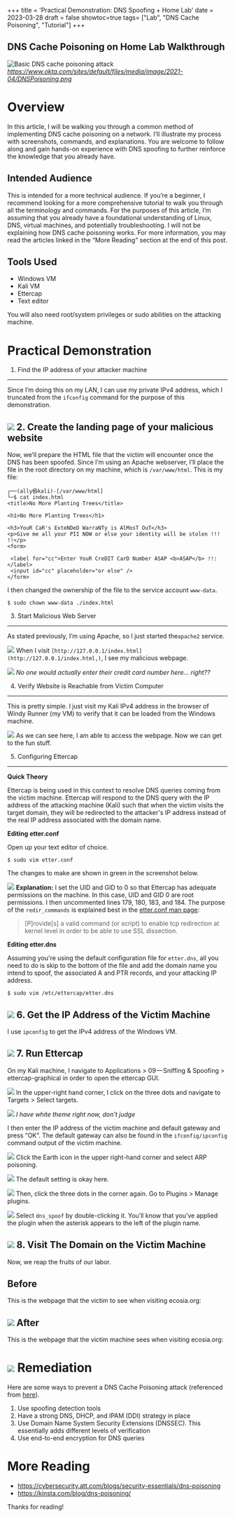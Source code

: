 +++
title = 'Practical Demonstration: DNS Spoofing + Home Lab'
date = 2023-03-28
draft = false
showtoc=true
tags= ["Lab", "DNS Cache Poisoning", "Tutorial"]
+++

DNS Cache Poisoning on Home Lab Walkthrough
-------------------------------------------

![Basic DNS cache poisoning attack](https://cdn-images-1.medium.com/max/800/0*P3ZahJWqz8AFbk9s.png)
*https://www.okta.com/sites/default/files/media/image/2021-04/DNSPoisoning.png*

Overview
========

In this article, I will be walking you through a common method of implementing DNS cache poisoning on a network. I’ll illustrate my process with screenshots, commands, and explanations. You are welcome to follow along and gain hands-on experience with DNS spoofing to further reinforce the knowledge that you already have.

Intended Audience
-----------------

This is intended for a more technical audience. If you’re a beginner, I recommend looking for a more comprehensive tutorial to walk you through all the terminology and commands. For the purposes of this article, I’m assuming that you already have a foundational understanding of Linux, DNS, virtual machines, and potentially troubleshooting. I will not be explaining how DNS cache poisoning works. For more information, you may read the articles linked in the “More Reading” section at the end of this post.

Tools Used
----------

* Windows VM
* Kali VM
* Ettercap
* Text editor

You will also need root/system privileges or sudo abilities on the attacking machine.

Practical Demonstration
=======================

1. Find the IP address of your attacker machine
-----------------------------------------------

Since I’m doing this on my LAN, I can use my private IPv4 address, which I truncated from the `ifconfig` command for the purpose of this demonstration.

![](https://cdn-images-1.medium.com/max/800/1*UY_WaZN3PluXBghyE4c0nA.png)
2. Create the landing page of your malicious website
----------------------------------------------------

Now, we’ll prepare the HTML file that the victim will encounter once the DNS has been spoofed. Since I’m using an Apache webserver, I’ll place the file in the root directory on my machine, which is `/var/www/html`. This is my file:


```
┌──(ally㉿kali)-[/var/www/html]  
└─$ cat index.html   
<title>No More Planting Trees</title>  
  
<h1>No More Planting Trees</h1>  
  
<h3>YouR CaR's ExteNDeD WarraNTy is AlMosT OuT</h3>  
<p>Give me all your PII NOW or else your identity will be stolen !!! !!</p>  
<form>  
  
 <label for="cc">Enter YouR CreDIT CarD Number ASAP <b>ASAP</b> !!:</label>  
 <input id="cc" placeholder="or else" />  
</form>
```
I then changed the ownership of the file to the service account `www-data`.


```
$ sudo chown www-data ./index.html
```
3. Start Malicious Web Server
-----------------------------

As stated previously, I’m using Apache, so I just started the`apache2` service.

![](https://cdn-images-1.medium.com/max/800/1*8yqslDbjbDYLIde9DLp0Jw.png)
When I visit `[http://127.0.0.1/index.html](http://127.0.0.1/index.html,)`, I see my malicious webpage.

![](https://cdn-images-1.medium.com/max/800/1*c0hPCdzDnLLWE_0zuWDwtw.png)
*No one would actually enter their credit card number here… right??*

4. Verify Website is Reachable from Victim Computer
---------------------------------------------------

This is pretty simple. I just visit my Kali IPv4 address in the browser of Windy Runner (my VM) to verify that it can be loaded from the Windows machine.

![](https://cdn-images-1.medium.com/max/800/1*Bov2hAJHJNLDGy6L-T8Idg.png)
As we can see here, I am able to access the webpage. Now we can get to the fun stuff.

5. Configuring Ettercap
-----------------------

**Quick Theory**

Ettercap is being used in this context to resolve DNS queries coming from the victim machine. Ettercap will respond to the DNS query with the IP address of the attacking machine (Kali) such that when the victim visits the target domain, they will be redirected to the attacker's IP address instead of the real IP address associated with the domain name.

**Editing etter.conf**

Open up your text editor of choice.


```
$ sudo vim etter.conf
```
The changes to make are shown in green in the screenshot below.

![](https://cdn-images-1.medium.com/max/800/1*OC5xz4T3RuZNKlKHAjLlNg.png)
**Explanation:** I set the UID and GID to 0 so that Ettercap has adequate permissions on the machine. In this case, UID and GID 0 are root permissions. I then uncommented lines 179, 180, 183, and 184. The purpose of the `redir_commands` is explained best in the [etter.conf man page](https://linux.die.net/man/5/etter.conf):


> [P]rovide[s] a valid command (or script) to enable tcp redirection at kernel level in order to be able to use SSL dissection.

**Editing etter.dns**

Assuming you're using the default configuration file for `etter.dns`, all you need to do is skip to the bottom of the file and add the domain name you intend to spoof, the associated A and PTR records, and your attacking IP address.


```
$ sudo vim /etc/ettercap/etter.dns
```
![](https://cdn-images-1.medium.com/max/800/1*KcKAb7OJbz_0f5CoNtpJow.png)
6. Get the IP Address of the Victim Machine
-------------------------------------------

I use `ipconfig` to get the IPv4 address of the Windows VM.

![](https://cdn-images-1.medium.com/max/800/1*nz7wSTrT_fwsS9C9p12JAA.png)
7. Run Ettercap
---------------

On my Kali machine, I navigate to Applications > 09 — Sniffing & Spoofing > ettercap-graphical in order to open the ettercap GUI.

![](https://cdn-images-1.medium.com/max/800/1*NJo2YFgmY4SD6zkBz7DNpA.png)
In the upper-right hand corner, I click on the three dots and navigate to Targets > Select targets.

![](https://cdn-images-1.medium.com/max/800/1*m54-jnHr4SRYB0rNDpbzIA.png)
*I have white theme right now, don’t judge*

I then enter the IP address of the victim machine and default gateway and press “OK”. The default gateway can also be found in the `ifconfig/ipconfig` command output of the victim machine.

![](https://cdn-images-1.medium.com/max/800/1*saKkteivYxqf_WJ6vQ6xnQ.png)
Click the Earth icon in the upper right-hand corner and select ARP poisoning.

![](https://cdn-images-1.medium.com/max/800/1*iA33LttxmEYOcbNGJ57MDA.png)
The default setting is okay here.

![](https://cdn-images-1.medium.com/max/800/1*Hn7A8k11PR6HrcXcRBD14g.png)
Then, click the three dots in the corner again. Go to Plugins > Manage plugins.

![](https://cdn-images-1.medium.com/max/800/1*kYuERsIIlgodh6L8wP2RrQ.png)
Select `dns_spoof` by double-clicking it. You’ll know that you’ve applied the plugin when the asterisk appears to the left of the plugin name.

![](https://cdn-images-1.medium.com/max/800/1*tNOBptOwGtIEKMVP-E-qOw.png)
8. Visit The Domain on the Victim Machine
-----------------------------------------

Now, we reap the fruits of our labor.

Before
------

This is the webpage that the victim  to see when visiting ecosia.org:

![](https://cdn-images-1.medium.com/max/800/1*K8cS5-Fsf0b97Zt20E-Vjw.png)
After
-----

This is the webpage that the victim machine  sees when visiting ecosia.org:

![](https://cdn-images-1.medium.com/max/800/1*YXQSYdj_RbcymtXs2FOMxg.png)
Remediation
===========

Here are some ways to prevent a DNS Cache Poisoning attack (referenced from [here](https://kinsta.com/blog/dns-poisoning/)).

1. Use spoofing detection tools
2. Have a strong DNS, DHCP, and IPAM (DDI) strategy in place
3. Use Domain Name System Security Extensions (DNSSEC). This essentially adds different levels of verification
4. Use end-to-end encryption for DNS queries

More Reading
============

* <https://cybersecurity.att.com/blogs/security-essentials/dns-poisoning>
* <https://kinsta.com/blog/dns-poisoning/>

Thanks for reading!